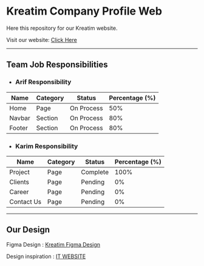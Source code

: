 # Kreatim Company Profile Web

Here this repository for our Kreatim website.

Visit our website: [Click Here](https://kreatim.karimhasibuan.com/)

<hr>

## Team Job Responsibilities

- ### Arif Responsibility

| Name   | Category | Status     | Percentage (%) |
| ------ | -------- | ---------- | -------------- |
| Home   | Page     | On Process | 50%            |
| Navbar | Section  | On Process | 80%            |
| Footer | Section  | On Process | 80%            |

- ### Karim Responsibility

| Name       | Category | Status   | Percentage (%) |
| ---------- | -------- | -------- | -------------- |
| Project    | Page     | Complete | 100%           |
| Clients    | Page     | Pending  | 0%             |
| Career     | Page     | Pending  | 0%             |
| Contact Us | Page     | Pending  | 0%             |

<hr>

## Our Design

Figma Design : [Kreatim Figma Design](https://www.figma.com/file/f190DGH4Dm1H0htA3emRy2/Company-Website?node-id=0%3A1&t=k2b5FP3mExgp7s7a-1)

Design inspiration : [IT WEBSITE](https://www.behance.net/gallery/157723053/IT-Website?tracking_source=search_projects%7Ccompany+website+web+design)
